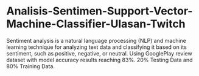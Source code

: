 # Analisis-Sentimen-Support-Vector-Machine-Classifier-Ulasan-Twitch
Sentiment analysis is a natural language processing (NLP) and machine learning technique for analyzing text data and classifying it based on its sentiment, such as positive, negative, or neutral. Using GooglePlay review dataset with model accuracy results reaching 83%. 20% Testing Data and 80% Training Data.
